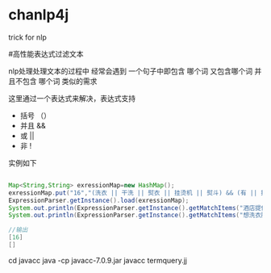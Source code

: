# chanlp4j
trick for nlp


#高性能表达式过滤文本

nlp处理处理文本的过程中 经常会遇到 一个句子中即包含 哪个词  又包含哪个词 并且不包含 哪个词 类似的需求


这里通过一个表达式来解决，表达式支持

- 括号 （）
- 并且 &&
- 或 ||
- 非 !


实例如下

```java

Map<String,String> exressionMap=new HashMap();
exressionMap.put("16","(洗衣 || 干洗 || 熨衣 || 挂烫机 || 熨斗) && (有 || 提供 || 服务 || 可 || 帮) && !(洗衣液 || 洗衣粉)");
ExpressionParser.getInstance().load(exressionMap);
System.out.println(ExpressionParser.getInstance().getMatchItems("酒店提供干洗服务"));
System.out.println(ExpressionParser.getInstance().getMatchItems("想洗衣服没洗衣粉"));

//输出
[16]
[]

```


cd javacc
java -cp javacc-7.0.9.jar javacc termquery.jj